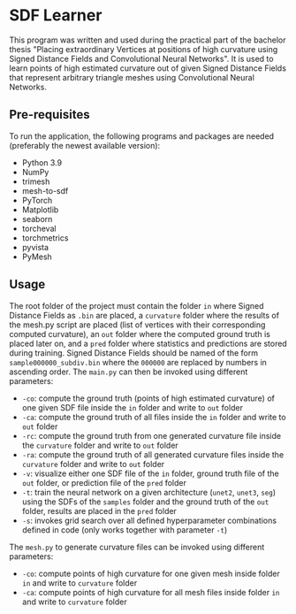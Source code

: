 # SDF Learner
This program was written and used during the practical part of the bachelor thesis "Placing extraordinary Vertices at positions of high curvature using Signed Distance Fields and Convolutional Neural Networks".
It is used to learn points of high estimated curvature out of given Signed Distance Fields that represent arbitrary triangle meshes using Convolutional Neural Networks.

## Pre-requisites
To run the application, the following programs and packages are needed (preferably the newest available version):
* Python 3.9
* NumPy
* trimesh
* mesh-to-sdf
* PyTorch
* Matplotlib
* seaborn
* torcheval
* torchmetrics
* pyvista
* PyMesh

## Usage
The root folder of the project must contain the folder ```in``` where Signed Distance Fields as ```.bin``` are placed, 
a ```curvature``` folder where the results of the mesh.py script are placed (list of vertices with their corresponding
computed curvature),  an ```out``` folder where the computed ground truth is placed later on, and a ```pred``` folder 
where statistics and predictions are stored during training. Signed Distance Fields should be named of the form 
```sample000000_subdiv.bin``` where the ```000000``` are replaced by numbers in ascending order. The ```main.py``` can
then be invoked using different parameters:
* ```-co```: compute the ground truth (points of high estimated curvature) of one given SDF file inside the ```in```
folder and write to ```out``` folder
* ```-ca```: compute the ground truth of all files inside the ```in``` folder and write to ```out``` folder
* ```-rc```: compute the ground truth from one generated curvature file inside the ```curvature``` folder and write to
```out``` folder
* ```-ra```: compute the ground truth of all generated curvature files inside the ```curvature``` folder and write to
```out``` folder
* ```-v```: visualize either one SDF file of the ```in``` folder, ground truth file of the ```out``` folder, or prediction file of the ```pred``` folder
* ```-t```: train the neural network on a given architecture (```unet2```, ```unet3```, ```seg```) using the SDFs of the ```samples``` folder and the ground truth of the ```out``` folder, results are placed in the ```pred``` folder
* ```-s```: invokes grid search over all defined hyperparameter combinations defined in code (only works together with parameter ```-t```)

The ```mesh.py``` to generate curvature files can be invoked using different parameters:
* ```-co```: compute points of high curvature for one given mesh inside folder ```in``` and write to ```curvature```
folder
* ```-ca```: compute points of high curvature for all mesh files inside folder ```in``` and write to ```curvature```
folder

